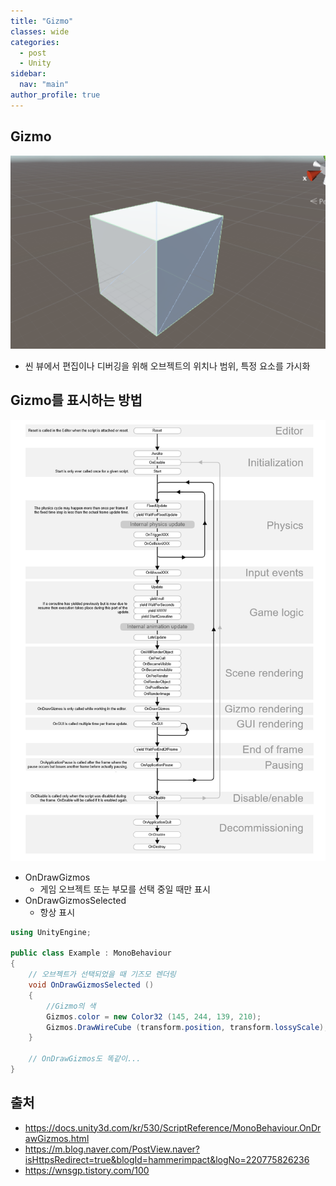```yaml
---
title: "Gizmo"
classes: wide
categories: 
  - post
  - Unity
sidebar:
  nav: "main"
author_profile: true
---
```

  
## Gizmo
![post_thumbnail](/assets/images/ss01_(7).png)
* 씬 뷰에서 편집이나 디버깅을 위해 오브젝트의 위치나 범위, 특정 요소를 가시화

## Gizmo를 표시하는 방법
![post_thumbnail](/assets/images/다운로드.png)
* OnDrawGizmos
  * 게임 오브젝트 또는 부모를 선택 중일 때만 표시
* OnDrawGizmosSelected
  * 항상 표시
  
```c#
using UnityEngine;

public class Example : MonoBehaviour
{
    // 오브젝트가 선택되었을 때 기즈모 렌더링
    void OnDrawGizmosSelected ()
    {
        //Gizmo의 색
        Gizmos.color = new Color32 (145, 244, 139, 210);
        Gizmos.DrawWireCube (transform.position, transform.lossyScale);
    }

    // OnDrawGizmos도 똑같이...
}
```

## 출처
* <https://docs.unity3d.com/kr/530/ScriptReference/MonoBehaviour.OnDrawGizmos.html>
* <https://m.blog.naver.com/PostView.naver?isHttpsRedirect=true&blogId=hammerimpact&logNo=220775826236>
* <https://wnsgp.tistory.com/100>
